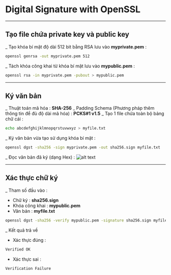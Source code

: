 # Digital Signature with OpenSSL 
____________________________
## Tạo file chứa private key và public key 
_ Tạo khóa bí mật độ dài 512 bit bằng RSA lưu vào **myprivate.pem** : 
```bash
openssl genrsa -out myprivate.pem 512
```
_ Tách khóa công khai từ khóa bí mật lưu vào **mypublic.pem** :
```bash
openssl rsa -in myprivate.pem -pubout > mypublic.pem
``` 
_________________
## Ký văn bản
_ Thuật toán mã hóa : **SHA-256**
_ Padding Schema (Phương pháp thêm thông tin để đủ độ dài mã hóa) : **PCKS#1 v1.5**
_ Tạo 1 file chứa toàn bộ bảng chữ cái : 
```bash
echo abcdefghijklmnopqrstuvwxyz > myfile.txt
```
_ Ký văn bản vừa tạo sử dụng khóa bí mật : 
```bash
openssl dgst -sha256 -sign myprivate.pem -out sha256.sign myfile.txt 
```
_ Đọc văn bản đã ký (dạng Hex) : 
![alt text](/img/HexShaSign.png)
__________
## Xác thực chữ ký
_ Tham số đầu vào : 
+ Chữ ký : **sha256.sign**
+ Khóa công khai : **mypublic.pem**
+ Văn bản : **myfile.txt**
```bash
openssl dgst -sha256 -verify mypublic.pem -signature sha256.sign myfile.txt
```
_ Kết quả trả về 
+ Xác thực đúng : 
```bash
Verified OK
```
+ Xác thực sai : 
```bash
Verification Failure
```
